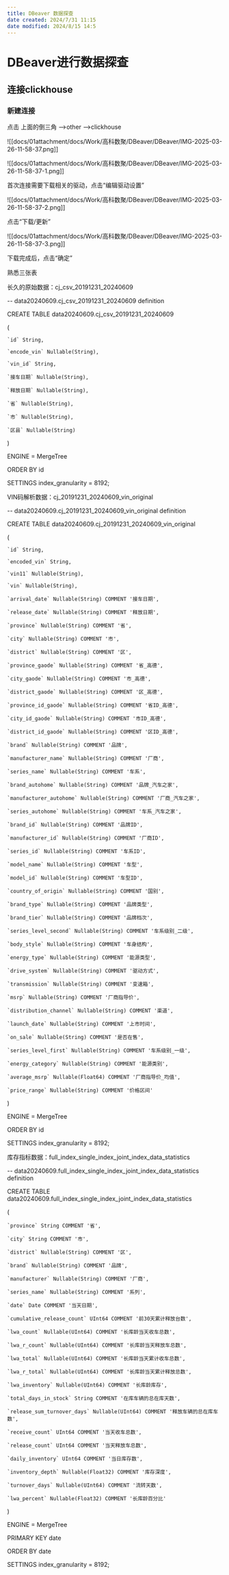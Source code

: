 ```yaml
---
title: DBeaver 数据探查
date created: 2024/7/31 11:15
date modified: 2024/8/15 14:5
---
```

# DBeaver进行数据探查

## 连接clickhouse

### **新建连接**

点击 上面的倒三角 -->other -->clickhouse

![[docs/01attachment/docs/Work/高科数聚/DBeaver/DBeaver/IMG-2025-03-26-11-58-37.png]]

![[docs/01attachment/docs/Work/高科数聚/DBeaver/DBeaver/IMG-2025-03-26-11-58-37-1.png]]

首次连接需要下载相关的驱动，点击“编辑驱动设置”

![[docs/01attachment/docs/Work/高科数聚/DBeaver/DBeaver/IMG-2025-03-26-11-58-37-2.png]]

点击“下载/更新”

![[docs/01attachment/docs/Work/高科数聚/DBeaver/DBeaver/IMG-2025-03-26-11-58-37-3.png]]

下载完成后，点击“确定” 

熟悉三张表

长久的原始数据：cj_csv_20191231_20240609

-- data20240609.cj_csv_20191231_20240609 definition

CREATE TABLE data20240609.cj_csv_20191231_20240609

(

	`id` String,

	`encode_vin` Nullable(String),

	`vin_id` String,

	`接车日期` Nullable(String),

	`释放日期` Nullable(String),

	`省` Nullable(String),

	`市` Nullable(String),

	`区县` Nullable(String)

)

ENGINE = MergeTree

ORDER BY id

SETTINGS index_granularity = 8192;

VIN码解析数据：cj_20191231_20240609_vin_original

-- data20240609.cj_20191231_20240609_vin_original definition

CREATE TABLE data20240609.cj_20191231_20240609_vin_original

(

	`id` String,

	`encoded_vin` String,

	`vin11` Nullable(String),

	`vin` Nullable(String),

	`arrival_date` Nullable(String) COMMENT '接车日期',

	`release_date` Nullable(String) COMMENT '释放日期',

	`province` Nullable(String) COMMENT '省',

	`city` Nullable(String) COMMENT '市',

	`district` Nullable(String) COMMENT '区',

	`province_gaode` Nullable(String) COMMENT '省_高德',

	`city_gaode` Nullable(String) COMMENT '市_高德',

	`district_gaode` Nullable(String) COMMENT '区_高德',

	`province_id_gaode` Nullable(String) COMMENT '省ID_高德',

	`city_id_gaode` Nullable(String) COMMENT '市ID_高德',

	`district_id_gaode` Nullable(String) COMMENT '区ID_高德',

	`brand` Nullable(String) COMMENT '品牌',

	`manufacturer_name` Nullable(String) COMMENT '厂商',

	`series_name` Nullable(String) COMMENT '车系',

	`brand_autohome` Nullable(String) COMMENT '品牌_汽车之家',

	`manufacturer_autohome` Nullable(String) COMMENT '厂商_汽车之家',

	`series_autohome` Nullable(String) COMMENT '车系_汽车之家',

	`brand_id` Nullable(String) COMMENT '品牌ID',

	`manufacturer_id` Nullable(String) COMMENT '厂商ID',

	`series_id` Nullable(String) COMMENT '车系ID',

	`model_name` Nullable(String) COMMENT '车型',

	`model_id` Nullable(String) COMMENT '车型ID',

	`country_of_origin` Nullable(String) COMMENT '国别',

	`brand_type` Nullable(String) COMMENT '品牌类型',

	`brand_tier` Nullable(String) COMMENT '品牌档次',

	`series_level_second` Nullable(String) COMMENT '车系级别_二级',

	`body_style` Nullable(String) COMMENT '车身结构',

	`energy_type` Nullable(String) COMMENT '能源类型',

	`drive_system` Nullable(String) COMMENT '驱动方式',

	`transmission` Nullable(String) COMMENT '变速箱',

	`msrp` Nullable(String) COMMENT '厂商指导价',

	`distribution_channel` Nullable(String) COMMENT '渠道',

	`launch_date` Nullable(String) COMMENT '上市时间',

	`on_sale` Nullable(String) COMMENT '是否在售',

	`series_level_first` Nullable(String) COMMENT '车系级别_一级',

	`energy_category` Nullable(String) COMMENT '能源类别',

	`average_msrp` Nullable(Float64) COMMENT '厂商指导价_均值',

	`price_range` Nullable(String) COMMENT '价格区间'

)

ENGINE = MergeTree

ORDER BY id

SETTINGS index_granularity = 8192;

库存指标数据：full_index_single_index_joint_index_data_statistics

-- data20240609.full_index_single_index_joint_index_data_statistics definition

CREATE TABLE data20240609.full_index_single_index_joint_index_data_statistics

(

	`province` String COMMENT '省',

	`city` String COMMENT '市',

	`district` Nullable(String) COMMENT '区',

	`brand` Nullable(String) COMMENT '品牌',

	`manufacturer` Nullable(String) COMMENT '厂商',

	`series_name` Nullable(String) COMMENT '系列',

	`date` Date COMMENT '当天日期',

	`cumulative_release_count` UInt64 COMMENT '前30天累计释放台数',

	`lwa_count` Nullable(UInt64) COMMENT '长库龄当天收车总数',

	`lwa_r_count` Nullable(UInt64) COMMENT '长库龄当天释放车总数',

	`lwa_total` Nullable(UInt64) COMMENT '长库龄当天累计收车总数',

	`lwa_r_total` Nullable(UInt64) COMMENT '长库龄当天累计释放总数',

	`lwa_inventory` Nullable(UInt64) COMMENT '长库龄库存',

	`total_days_in_stock` String COMMENT '在库车辆的总在库天数',

	`release_sum_turnover_days` Nullable(UInt64) COMMENT '释放车辆的总在库车数',

	`receive_count` UInt64 COMMENT '当天收车总数',

	`release_count` UInt64 COMMENT '当天释放车总数',

	`daily_inventory` UInt64 COMMENT '当日库存数',

	`inventory_depth` Nullable(Float32) COMMENT '库存深度',

	`turnover_days` Nullable(UInt64) COMMENT '流转天数',

	`lwa_percent` Nullable(Float32) COMMENT '长库龄百分比'

)

ENGINE = MergeTree

PRIMARY KEY date

ORDER BY date

SETTINGS index_granularity = 8192;
